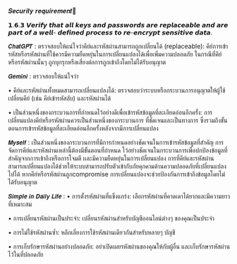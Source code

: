 𝑺𝒆𝒄𝒖𝒓𝒊𝒕𝒚 𝒓𝒆𝒒𝒖𝒊𝒓𝒆𝒎𝒆𝒏𝒕🩻

𝟭.𝟲.𝟯 𝙑𝙚𝙧𝙞𝙛𝙮 𝙩𝙝𝙖𝙩 𝙖𝙡𝙡 𝙠𝙚𝙮𝙨 𝙖𝙣𝙙 𝙥𝙖𝙨𝙨𝙬𝙤𝙧𝙙𝙨 𝙖𝙧𝙚 𝙧𝙚𝙥𝙡𝙖𝙘𝙚𝙖𝙗𝙡𝙚 𝙖𝙣𝙙 𝙖𝙧𝙚 𝙥𝙖𝙧𝙩 𝙤𝙛 𝙖 𝙬𝙚𝙡𝙡-
𝙙𝙚𝙛𝙞𝙣𝙚𝙙 𝙥𝙧𝙤𝙘𝙚𝙨𝙨 𝙩𝙤 𝙧𝙚-𝙚𝙣𝙘𝙧𝙮𝙥𝙩 𝙨𝙚𝙣𝙨𝙞𝙩𝙞𝙫𝙚 𝙙𝙖𝙩𝙖.

𝘾𝙝𝙖𝙩𝙂𝙋𝙏 :
ตรวจสอบให้แน่ใจว่าคีย์และรหัสผ่านสามารถถูกเปลี่ยนได้ (replaceable):
คีย์การเข้ารหัสหรือรหัสผ่านที่ใช้ควรมีความยืดหยุ่นในการเปลี่ยนแปลงได้เพื่อเพิ่มความปลอดภัย
ในกรณีที่คีย์หรือรหัสผ่านนั้นๆ ถูกบุกรุกหรือเสี่ยงต่อการถูกเข้าถึงโดยไม่ได้รับอนุญาต


𝙂𝙚𝙢𝙞𝙣𝙞 :
ตรวจสอบให้แน่ใจว่า

• คีย์และรหัสผ่านทั้งหมดสามารถเปลี่ยนแปลงได้: ตรวจสอบว่าระบบหรือกระบวนการอนุญาตให้ผู้ใช้เปลี่ยนคีย์ (เช่น คีย์เข้ารหัสลับ) และรหัสผ่านได้

• เป็นส่วนหนึ่งของกระบวนการที่กำหนดไว้อย่างดีเพื่อเข้ารหัสข้อมูลที่ละเอียดอ่อนอีกครั้ง: การเปลี่ยนแปลงคีย์หรือรหัสผ่านควรเป็นส่วนหนึ่งของกระบวนการ
  ที่ชัดเจนและเป็นทางการ ซึ่งรวมถึงขั้นตอนการเข้ารหัสข้อมูลที่ละเอียดอ่อนอีกครั้งหลังจากมีการเปลี่ยนแปลง
  

𝙈𝙮𝙨𝙚𝙡𝙛 :
เป็นส่วนหนึ่งของกระบวนการที่มีการกำหนดอย่างชัดเจนในการเข้ารหัสข้อมูลที่สำคัญ การจัดการคีย์และรหัสผ่านเหล่านี้ต้องมีขั้นตอนที่กำหนด
ไว้อย่างชัดเจนในกระบวนการเพื่อปกป้องข้อมูลที่สำคัญจากการเข้าถึงหรือการโจมตี เเละมีความยืดหยุ่นในการเปลี่ยนแปลง การที่คีย์และรหัสผ่าน
สามารถเปลี่ยนแปลงได้ช่วยให้ระบบสามารถปรับตัวเข้ากับภัยคุกคามด้านความปลอดภัยที่เปลี่ยนแปลงไปได้ หากคีย์หรือรหัสผ่านถูกcompromise 
การเปลี่ยนแปลงจะช่วยป้องกันการเข้าถึงข้อมูลโดยไม่ได้รับอนุญาต


𝙎𝙞𝙢𝙥𝙡𝙚 𝙞𝙣 𝘿𝙖𝙞𝙡𝙮 𝙇𝙞𝙛𝙚 :
• การตั้งรหัสผ่านที่แข็งแกร่ง: เลือกรหัสผ่านที่คาดเดาได้ยากและมีความยาวที่เหมาะสม

• การเปลี่ยนรหัสผ่านเป็นประจำ: เปลี่ยนรหัสผ่านสำหรับบัญชีออนไลน์ต่างๆ ของคุณเป็นประจำ

• การไม่ใช้รหัสผ่านซ้ำ: หลีกเลี่ยงการใช้รหัสผ่านเดียวกันสำหรับหลายๆ บัญชี

• การเก็บรักษารหัสผ่านอย่างปลอดภัย: อย่าเปิดเผยรหัสผ่านของคุณให้กับผู้อื่น และเก็บรักษารหัสผ่านไว้ในที่ปลอดภัย


